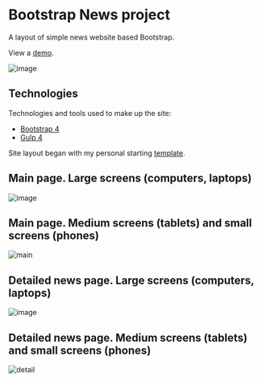 # Bootstrap News project
A layout of simple news website based Bootstrap.

View a [demo](https://igor-muram.github.io/bootstrap-news/index.html). 

![image](https://user-images.githubusercontent.com/54866075/132954830-622e1e5a-a3de-4860-af91-bda0dd7dbcbf.png)

## Technologies

Technologies and tools used to make up the site:

* [Bootstrap 4](https://bootstrap-4.ru)
* [Gulp 4](https://gulpjs.com)

Site layout began with my personal starting [template](https://igor-muram.github.io/webtemplate/index.html).

## Main page. Large screens (computers, laptops)

![image](https://user-images.githubusercontent.com/54866075/132955179-8d4734b5-3be0-4b20-94fc-49e5ec07d696.png)

## Main page. Medium screens (tablets) and small screens (phones)

![main](https://user-images.githubusercontent.com/54866075/132959568-007bade0-a4d6-426c-8e16-599887617a31.png)

## Detailed news page. Large screens (computers, laptops)

![image](https://user-images.githubusercontent.com/54866075/132959699-b8207c60-86b2-4741-81a3-e5ab8f845d0d.png)

## Detailed news page. Medium screens (tablets) and small screens (phones)

![detail](https://user-images.githubusercontent.com/54866075/132960249-4c42c0dd-ac87-4c43-b731-24621370dd0a.png)
